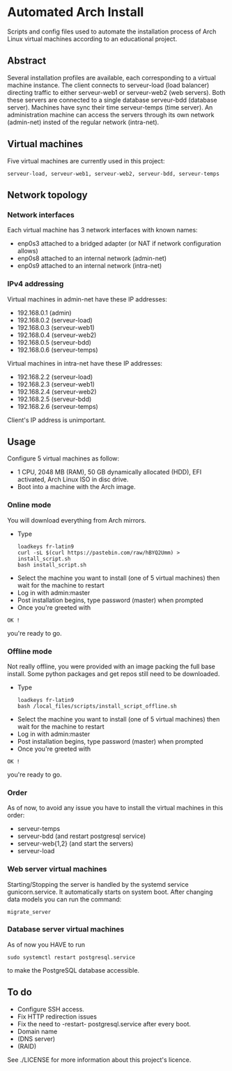 # Automated Arch Install
Scripts and config files used to automate the installation process of Arch Linux virtual machines according to an educational project.
## Abstract
Several installation profiles are available, each corresponding to a virtual machine instance.
The client connects to serveur-load (load balancer) directing traffic to either serveur-web1 or serveur-web2 (web servers).
Both these servers are connected to a single database serveur-bdd (database server).
Machines have sync their time serveur-temps (time server).
An administration machine can access the servers through its own network (admin-net) insted of the regular network (intra-net).

## Virtual machines
Five virtual machines are currently used in this project:
```commandline
serveur-load, serveur-web1, serveur-web2, serveur-bdd, serveur-temps
```

## Network topology
### Network interfaces
Each virtual machine has 3 network interfaces with known names:
- enp0s3 attached to a bridged adapter (or NAT if network configuration allows)
- enp0s8 attached to an internal network (admin-net)
- enp0s9 attached to an internal network (intra-net)

### IPv4 addressing
Virtual machines in admin-net have these IP addresses:
- 192.168.0.1 (admin)
- 192.168.0.2 (serveur-load)
- 192.168.0.3 (serveur-web1)
- 192.168.0.4 (serveur-web2)
- 192.168.0.5 (serveur-bdd)
- 192.168.0.6 (serveur-temps)

Virtual machines in intra-net have these IP addresses:
- 192.168.2.2 (serveur-load)
- 192.168.2.3 (serveur-web1)
- 192.168.2.4 (serveur-web2)
- 192.168.2.5 (serveur-bdd)
- 192.168.2.6 (serveur-temps)

Client's IP address is unimportant.

## Usage

Configure 5 virtual machines as follow:
- 1 CPU, 2048 MB (RAM), 50 GB dynamically allocated (HDD), EFI activated, Arch Linux ISO in disc drive.
- Boot into a machine with the Arch image.

### Online mode
You will download everything from Arch mirrors.
- Type 
    ```commandline
    loadkeys fr-latin9
    curl -sL $(curl https://pastebin.com/raw/hBYQ2Umm) > install_script.sh
    bash install_script.sh
    ```
- Select the machine you want to install (one of 5 virtual machines) then wait for the machine to restart
- Log in with admin:master
- Post installation begins, type password (master) when prompted
- Once you're greeted with
```commandline
OK !
```
you're ready to go.

### Offline mode
Not really offline, you were provided with an image packing the full base install.
Some python packages and get repos still need to be downloaded.
- Type 
    ```commandline
    loadkeys fr-latin9
    bash /local_files/scripts/install_script_offline.sh
    ```
- Select the machine you want to install (one of 5 virtual machines) then wait for the machine to restart
- Log in with admin:master
- Post installation begins, type password (master) when prompted
- Once you're greeted with
```commandline
OK !
```
you're ready to go.

### Order
As of now, to avoid any issue you have to install the virtual machines in this order:
- serveur-temps
- serveur-bdd (and restart postgresql service)
- serveur-web{1,2} (and start the servers)
- serveur-load

### Web server virtual machines
Starting/Stopping the server is handled by the systemd service gunicorn.service. It automatically starts
on system boot.
After changing data models you can run the command:
```commandline
migrate_server
```

### Database server virtual machines
As of now you HAVE to run
```commandline
sudo systemctl restart postgresql.service
```
to make the PostgreSQL database accessible.

## To do
- Configure SSH access.
- Fix HTTP redirection issues
- Fix the need to -restart- postgresql.service after every boot.
- Domain name
- (DNS server)
- (RAID)

See ./LICENSE for more information about this project's licence.
